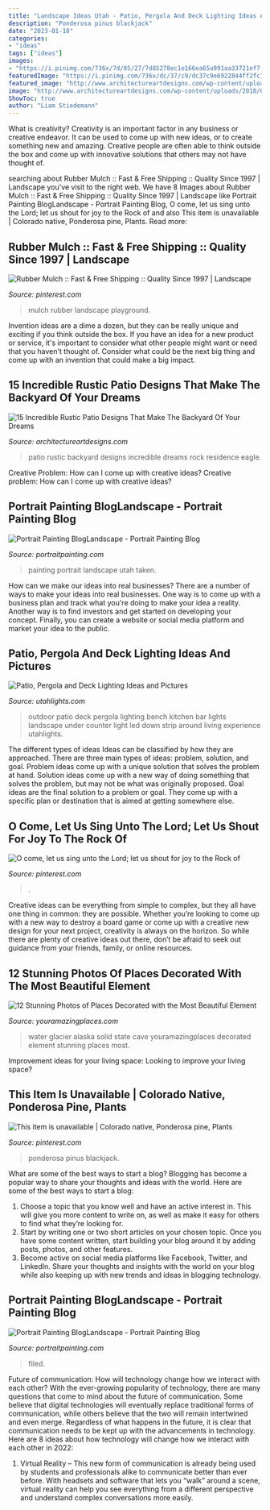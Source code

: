```yaml
---
title: "Landscape Ideas Utah - Patio, Pergola And Deck Lighting Ideas And Pictures"
description: "Ponderosa pinus blackjack"
date: "2023-01-18"
categories:
- "ideas"
tags: ["ideas"]
images:
- "https://i.pinimg.com/736x/7d/85/27/7d85278ec1e166ea65a991aa33721ef7.jpg"
featuredImage: "https://i.pinimg.com/736x/dc/37/c9/dc37c9e6922844ff2fc758226852bdbe--psalm--morning-prayers.jpg"
featured_image: "http://www.architectureartdesigns.com/wp-content/uploads/2018/04/15-Incredible-Rustic-Patio-Designs-That-Make-The-Backyard-Of-Your-Dreams-9.jpg"
image: "http://www.architectureartdesigns.com/wp-content/uploads/2018/04/15-Incredible-Rustic-Patio-Designs-That-Make-The-Backyard-Of-Your-Dreams-9.jpg"
ShowToc: true
author: "Liam Stiedemann"
---
```



What is creativity?
Creativity is an important factor in any business or creative endeavor. It can be used to come up with new ideas, or to create something new and amazing. Creative people are often able to think outside the box and come up with innovative solutions that others may not have thought of.

	

		
searching about Rubber Mulch :: Fast &amp; Free Shipping :: Quality Since 1997 | Landscape you've visit to the right web. We have 8 Images about Rubber Mulch :: Fast &amp; Free Shipping :: Quality Since 1997 | Landscape like Portrait Painting BlogLandscape - Portrait Painting Blog, O come, let us sing unto the Lord; let us shout for joy to the Rock of and also This item is unavailable | Colorado native, Ponderosa pine, Plants. Read more:
		
    
## Rubber Mulch :: Fast &amp; Free Shipping :: Quality Since 1997 | Landscape

<img loading=lazy src="https://i.pinimg.com/736x/82/bc/f5/82bcf503a161a61faa681984341a9b91.jpg" onerror="this.onerror=null;this.src='https://tse2.mm.bing.net/th?id=OIP.9o1cL4_yfEmNmn5UoFLJvQHaJ3&amp;pid=15.1';" alt="Rubber Mulch :: Fast &amp; Free Shipping :: Quality Since 1997 | Landscape">

_Source: pinterest.com_

>mulch rubber landscape playground. 

	

Invention ideas are a dime a dozen, but they can be really unique and exciting if you think outside the box. If you have an idea for a new product or service, it's important to consider what other people might want or need that you haven't thought of. Consider what could be the next big thing and come up with an invention that could make a big impact.

    
## 15 Incredible Rustic Patio Designs That Make The Backyard Of Your Dreams

<img loading=lazy src="http://www.architectureartdesigns.com/wp-content/uploads/2018/04/15-Incredible-Rustic-Patio-Designs-That-Make-The-Backyard-Of-Your-Dreams-9.jpg" onerror="this.onerror=null;this.src='https://tse4.mm.bing.net/th?id=OIP.QG0phqiDE42yVqAG7R78VgHaE8&amp;pid=15.1';" alt="15 Incredible Rustic Patio Designs That Make The Backyard Of Your Dreams">

_Source: architectureartdesigns.com_

>patio rustic backyard designs incredible dreams rock residence eagle. 

	

Creative Problem: How can I come up with creative ideas?
Creative problem: How can I come up with creative ideas?

    
## Portrait Painting BlogLandscape - Portrait Painting Blog

<img loading=lazy src="http://www.portraitpainting.com/blog/wp-content/uploads/2009/01/original-photo.jpg" onerror="this.onerror=null;this.src='https://tse4.mm.bing.net/th?id=OIP.dzXnvh4sDt73vfOPmqcceQHaJ4&amp;pid=15.1';" alt="Portrait Painting BlogLandscape - Portrait Painting Blog">

_Source: portraitpainting.com_

>painting portrait landscape utah taken. 

	

How can we make our ideas into real businesses?
There are a number of ways to make your ideas into real businesses. One way is to come up with a business plan and track what you're doing to make your idea a reality. Another way is to find investors and get started on developing your concept. Finally, you can create a website or social media platform and market your idea to the public.

    
## Patio, Pergola And Deck Lighting Ideas And Pictures

<img loading=lazy src="https://www.utahlights.com/hubfs/Outdoor-draper-bar-2.jpg" onerror="this.onerror=null;this.src='https://tse2.mm.bing.net/th?id=OIP.lrdK_pI2-ApTXpn1Dwx7kwHaFg&amp;pid=15.1';" alt="Patio, Pergola and Deck Lighting Ideas and Pictures">

_Source: utahlights.com_

>outdoor patio deck pergola lighting bench kitchen bar lights landscape under counter light led down strip around living experience utahlights. 

	

The different types of ideas
Ideas can be classified by how they are approached. There are three main types of ideas: problem, solution, and goal. Problem ideas come up with a unique solution that solves the problem at hand. Solution ideas come up with a new way of doing something that solves the problem, but may not be what was originally proposed. Goal ideas are the final solution to a problem or goal. They come up with a specific plan or destination that is aimed at getting somewhere else.

    
## O Come, Let Us Sing Unto The Lord; Let Us Shout For Joy To The Rock Of

<img loading=lazy src="https://i.pinimg.com/736x/dc/37/c9/dc37c9e6922844ff2fc758226852bdbe--psalm--morning-prayers.jpg" onerror="this.onerror=null;this.src='https://tse2.mm.bing.net/th?id=OIP.kllr6U7wkROihuVVEzLhEgHaFj&amp;pid=15.1';" alt="O come, let us sing unto the Lord; let us shout for joy to the Rock of">

_Source: pinterest.com_

>. 

	

Creative ideas can be everything from simple to complex, but they all have one thing in common: they are possible. Whether you’re looking to come up with a new way to destroy a board game or come up with a creative new design for your next project, creativity is always on the horizon. So while there are plenty of creative ideas out there, don’t be afraid to seek out guidance from your friends, family, or online resources.

    
## 12 Stunning Photos Of Places Decorated With The Most Beautiful Element

<img loading=lazy src="https://www.youramazingplaces.com/wp-content/uploads/2013/10/Glacier-Cave-Alaska.jpg" onerror="this.onerror=null;this.src='https://tse1.mm.bing.net/th?id=OIP.Ilu5lmsAhqKh3vTtiER0YgHaJ9&amp;pid=15.1';" alt="12 Stunning Photos of Places Decorated with the Most Beautiful Element">

_Source: youramazingplaces.com_

>water glacier alaska solid state cave youramazingplaces decorated element stunning places most. 

	

Improvement ideas for your living space:
Looking to improve your living space?

    
## This Item Is Unavailable | Colorado Native, Ponderosa Pine, Plants

<img loading=lazy src="https://i.pinimg.com/736x/7d/85/27/7d85278ec1e166ea65a991aa33721ef7.jpg" onerror="this.onerror=null;this.src='https://tse4.mm.bing.net/th?id=OIP.iPXNtNKbcq2L6f2nbZ3uewHaJ4&amp;pid=15.1';" alt="This item is unavailable | Colorado native, Ponderosa pine, Plants">

_Source: pinterest.com_

>ponderosa pinus blackjack. 

	

What are some of the best ways to start a blog?
Blogging has become a popular way to share your thoughts and ideas with the world. Here are some of the best ways to start a blog: 
1. Choose a topic that you know well and have an active interest in. This will give you more content to write on, as well as make it easy for others to find what they’re looking for. 
2. Start by writing one or two short articles on your chosen topic. Once you have some content written, start building your blog around it by adding posts, photos, and other features. 
3. Become active on social media platforms like Facebook, Twitter, and LinkedIn. Share your thoughts and insights with the world on your blog while also keeping up with new trends and ideas in blogging technology. 

    
## Portrait Painting BlogLandscape - Portrait Painting Blog

<img loading=lazy src="https://www.portraitpainting.com/blog/wp-content/uploads/2009/01/1654-0112.jpg" onerror="this.onerror=null;this.src='https://tse2.mm.bing.net/th?id=OIP.dAbnh5r39x4cxBDqqA3PkAHaJO&amp;pid=15.1';" alt="Portrait Painting BlogLandscape - Portrait Painting Blog">

_Source: portraitpainting.com_

>filed. 

	

Future of communication: How will technology change how we interact with each other?
With the ever-growing popularity of technology, there are many questions that come to mind about the future of communication. Some believe that digital technologies will eventually replace traditional forms of communication, while others believe that the two will remain intertwined and even merge. Regardless of what happens in the future, it is clear that communication needs to be kept up with the advancements in technology. Here are 8 ideas about how technology will change how we interact with each other in 2022: 
1. Virtual Reality – This new form of communication is already being used by students and professionals alike to communicate better than ever before. With headsets and software that lets you “walk” around a scene, virtual reality can help you see everything from a different perspective and understand complex conversations more easily. 


